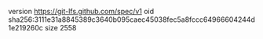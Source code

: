 version https://git-lfs.github.com/spec/v1
oid sha256:3111e31a8845389c3640b095caec45038fec5a8fccc64966604244d1e219260c
size 2558
